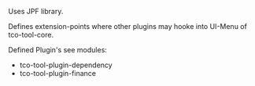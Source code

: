 Uses JPF library.

Defines extension-points where other plugins may hooke into UI-Menu of tco-tool-core.

Defined Plugin's see modules:
* tco-tool-plugin-dependency
* tco-tool-plugin-finance